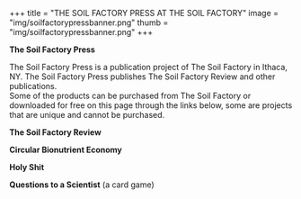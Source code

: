 +++
title = "THE SOIL FACTORY PRESS AT THE SOIL FACTORY"
image = "img/soilfactorypressbanner.png"
thumb = "img/soilfactorypressbanner.png"
+++

**The Soil Factory Press**

The Soil Factory Press is a publication project of The Soil Factory in Ithaca, NY. The Soil Factory Press publishes The Soil Factory Review and other publications.  
Some of the products can be purchased from The Soil Factory or downloaded for free on this page through the links below, some are projects that are unique and cannot be purchased. 

**The Soil Factory Review**

**Circular Bionutrient Economy**

**Holy Shit**

**Questions to a Scientist** (a card game)
